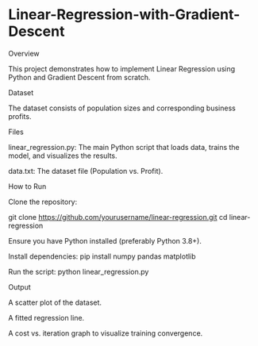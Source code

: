 # Linear-Regression-with-Gradient-Descent


Overview

This project demonstrates how to implement Linear Regression using Python and Gradient Descent from scratch.

Dataset

The dataset consists of population sizes and corresponding business profits.

Files

linear_regression.py: The main Python script that loads data, trains the model, and visualizes the results.

data.txt: The dataset file (Population vs. Profit).

How to Run

Clone the repository:

git clone https://github.com/yourusername/linear-regression.git
cd linear-regression

Ensure you have Python installed (preferably Python 3.8+).

Install dependencies:
pip install numpy pandas matplotlib

Run the script:
python linear_regression.py

Output

A scatter plot of the dataset.

A fitted regression line.

A cost vs. iteration graph to visualize training convergence.
